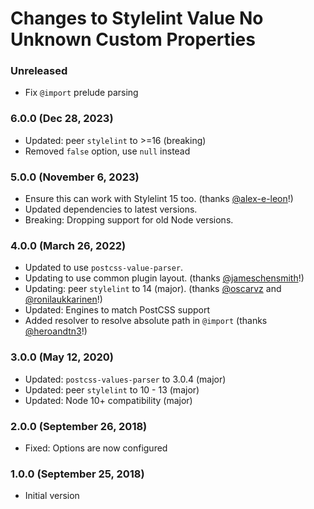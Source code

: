 # Changes to Stylelint Value No Unknown Custom Properties

### Unreleased

- Fix `@import` prelude parsing

### 6.0.0 (Dec 28, 2023)

 - Updated: peer `stylelint` to >=16 (breaking)
 - Removed `false` option, use `null` instead

### 5.0.0 (November 6, 2023)

- Ensure this can work with Stylelint 15 too. (thanks [@alex-e-leon](https://github.com/alex-e-leon)!)
- Updated dependencies to latest versions.
- Breaking: Dropping support for old Node versions.

### 4.0.0 (March 26, 2022)

- Updated to use `postcss-value-parser`.
- Updating to use common plugin layout. (thanks [@jameschensmith](https://github.com/jameschensmith)!) 
- Updating: peer `stylelint` to 14 (major). (thanks [@oscarvz](https://github.com/oscarvz) and [@ronilaukkarinen](https://github.com/ronilaukkarinen)!)
- Updated: Engines to match PostCSS support
- Added resolver to resolve absolute path in `@import` (thanks [@heroandtn3](https://github.com/heroandtn3)!)

### 3.0.0 (May 12, 2020)

- Updated: `postcss-values-parser` to 3.0.4 (major)
- Updated: peer `stylelint` to 10 - 13 (major)
- Updated: Node 10+ compatibility (major)

### 2.0.0 (September 26, 2018)

- Fixed: Options are now configured

### 1.0.0 (September 25, 2018)

- Initial version
